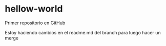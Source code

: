 # hellow-world
Primer repositorio en GitHub

Estoy haciendo cambios en el readme.md del branch para luego hacer un merge

